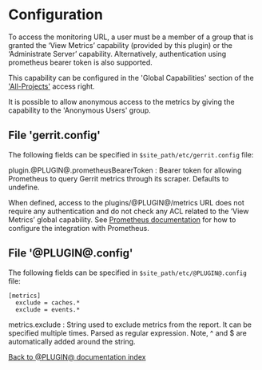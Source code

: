 Configuration
=============

To access the monitoring URL, a user must be a member of a group that is granted
the ‘View Metrics’ capability (provided by this plugin) or the ‘Administrate
Server’ capability. Alternatively, authentication using prometheus bearer token
is also supported.

This capability can be configured in the 'Global Capabilities' section of the
['All-Projects'](@URL@#/admin/projects/All-Projects,access) access right.

It is possible to allow anonymous access to the metrics by giving the capability
to the 'Anonymous Users' group.

File 'gerrit.config'
--------------------

The following fields can be specified in `$site_path/etc/gerrit.config` file:

plugin.@PLUGIN@.prometheusBearerToken
:	Bearer token for allowing Prometheus to query Gerrit metrics through its scraper.
	Defaults to undefine.

When defined, access to the plugins/@PLUGIN@/metrics URL does not require any
authentication and do not check any ACL related to the ‘View Metrics’ global capability.
See [Prometheus documentation](https://prometheus.io/docs/prometheus/latest/configuration/configuration)
for how to configure the integration with Prometheus.

File '@PLUGIN@.config'
--------------------

The following fields can be specified in `$site_path/etc/@PLUGIN@.config` file:

```
[metrics]
  exclude = caches.*
  exclude = events.*
```

metrics.exclude
:   String used to exclude metrics from the report. It can be specified multiple times.
    Parsed as regular expression. Note, ^ and $ are automatically added around the string.

[Back to @PLUGIN@ documentation index][index]

[index]: index.html
